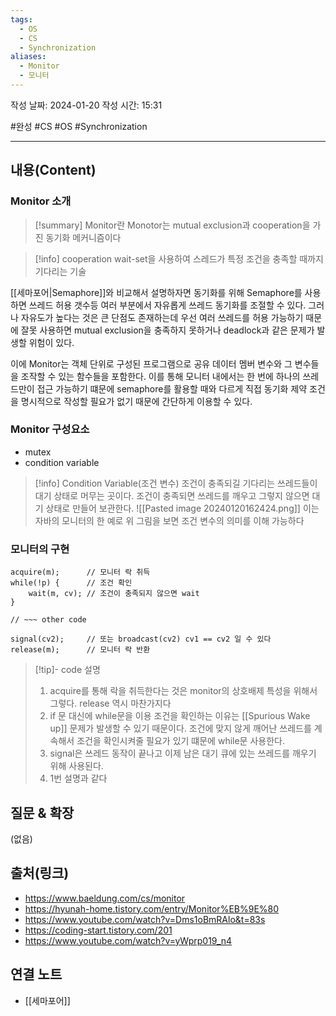 ```yaml
---
tags:
  - OS
  - CS
  - Synchronization
aliases:
  - Monitor
  - 모니터
---
```

작성 날짜: 2024-01-20
작성 시간: 15:31

#완성 #CS #OS #Synchronization 

----
## 내용(Content)
### Monitor 소개
>[!summary] Monitor란
>Monotor는 mutual exclusion과 cooperation을 가진 동기화 메커니즘이다


>[!info] cooperation
>wait-set을 사용하여 스레드가 특정 조건을 충족할 때까지 기다리는 기술

[[세마포어|Semaphore]]와 비교해서 설명하자면 동기화를 위해 Semaphore를 사용하면 쓰레드 허용 갯수등 여러 부분에서 자유롭게 쓰레드 동기화를 조절할 수 있다. 그러나 자유도가 높다는 것은 큰 단점도 존재하는데 우선 여러 쓰레드를 허용 가능하기 때문에 잘못 사용하면 mutual exclusion을 충족하지 못하거나 deadlock과 같은 문제가 발생할 위험이 있다.

이에 Monitor는 객체 단위로 구성된 프로그램으로 공유 데이터 멤버 변수와 그 변수들을 조작할 수 있는 함수들을 포함한다. 이를 통해 모니터 내에서는 한 번에 하나의 쓰레드만이 접근 가능하기 떄문에 semaphore를 활용할 때와 다르게 직접 동기화 제약 조건을 명시적으로 작성할 필요가 없기 때문에 간단하게 이용할 수 있다.

### Monitor 구성요소
- mutex
- condition variable

>[!info] Condition Variable(조건 변수)
>조건이 충족되길 기다리는 쓰레드들이 대기 상태로 머무는 곳이다. 조건이 충족되면 쓰레드를 깨우고 그렇지 않으면 대기 상태로 만들어 보관한다.
>![[Pasted image 20240120162424.png]]
>이는 자바의 모니터의 한 예로 위 그림을 보면 조건 변수의 의미를 이해 가능하다

### 모니터의 구현
```text
acquire(m);      // 모니터 락 취득
while(!p) {      // 조건 확인
	wait(m, cv); // 조건이 충족되지 않으면 wait
}

// ~~~ other code

signal(cv2);     // 또는 broadcast(cv2) cv1 == cv2 일 수 있다
release(m);      // 모니터 락 반환
```

>[!tip]- code 설명
>1. acquire를 통해 락을 취득한다는 것은 monitor의 상호배제 특성을 위해서 그렇다. release 역시 마찬가지다
>2. if 문 대신에 while문을 이용 조건을 확인하는 이유는 [[Spurious Wake up]] 문제가 발생할 수 있기 때문이다. 조건에 맞지 않게 깨어난 쓰레드를 계속해서 조건을 확인시켜줄 필요가 있기 떄문에 while문 사용한다.
>3. signal은 쓰레드 동작이 끝나고 이제 남은 대기 큐에 있는 쓰레드를 깨우기 위해 사용된다.
>4. 1번 설명과 같다



## 질문 & 확장

(없음)

## 출처(링크)
- https://www.baeldung.com/cs/monitor
- https://hyunah-home.tistory.com/entry/Monitor%EB%9E%80
- https://www.youtube.com/watch?v=Dms1oBmRAlo&t=83s
- https://coding-start.tistory.com/201
- https://www.youtube.com/watch?v=yWprp019_n4
## 연결 노트
- [[세마포어]]









